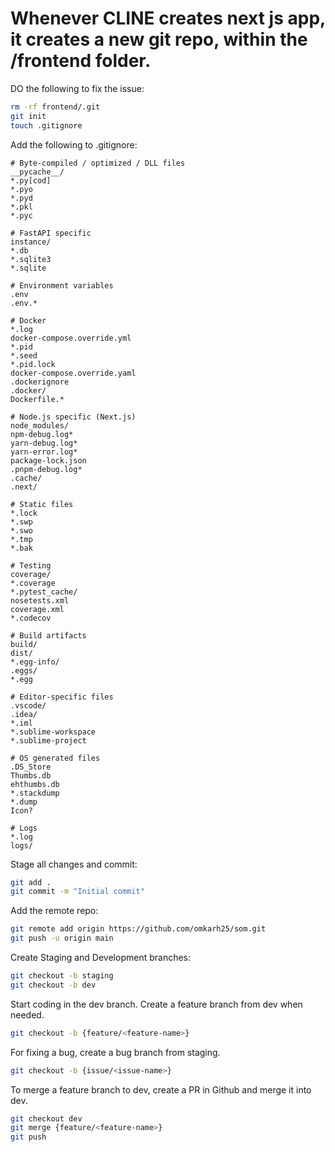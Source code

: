 # Whenever CLINE creates next js app, it creates a new git repo, within the /frontend folder.

DO the following to fix the issue:
```bash
rm -rf frontend/.git 
git init
touch .gitignore

```
Add the following to .gitignore:
```
# Byte-compiled / optimized / DLL files
__pycache__/
*.py[cod]
*.pyo
*.pyd
*.pkl
*.pyc

# FastAPI specific
instance/
*.db
*.sqlite3
*.sqlite

# Environment variables
.env
.env.*

# Docker
*.log
docker-compose.override.yml
*.pid
*.seed
*.pid.lock
docker-compose.override.yaml
.dockerignore
.docker/
Dockerfile.*

# Node.js specific (Next.js)
node_modules/
npm-debug.log*
yarn-debug.log*
yarn-error.log*
package-lock.json
.pnpm-debug.log*
.cache/
.next/

# Static files
*.lock
*.swp
*.swo
*.tmp
*.bak

# Testing
coverage/
*.coverage
*.pytest_cache/
nosetests.xml
coverage.xml
*.codecov

# Build artifacts
build/
dist/
*.egg-info/
.eggs/
*.egg

# Editor-specific files
.vscode/
.idea/
*.iml
*.sublime-workspace
*.sublime-project

# OS generated files
.DS_Store
Thumbs.db
ehthumbs.db
*.stackdump
*.dump
Icon?

# Logs
*.log
logs/

```
Stage all changes and commit:
```bash
git add .
git commit -m "Initial commit"
```

Add the remote repo:
```bash
git remote add origin https://github.com/omkarh25/som.git
git push -u origin main
```
Create Staging and Development branches:
```bash
git checkout -b staging
git checkout -b dev
```
Start coding in the dev branch. Create a feature branch from dev when needed.
```bash
git checkout -b {feature/<feature-name>}
```
For fixing a bug, create a bug branch from staging.
```bash
git checkout -b {issue/<issue-name>}
```
To merge a feature branch to dev, create a PR in Github and merge it into dev.
```bash
git checkout dev
git merge {feature/<feature-name>}
git push
```
